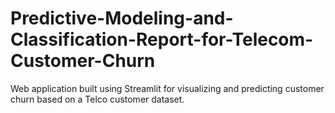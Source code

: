 # Predictive-Modeling-and-Classification-Report-for-Telecom-Customer-Churn
Web application built using Streamlit for visualizing and predicting customer churn based on a Telco customer dataset.
